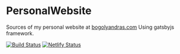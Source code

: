 # PersonalWebsite

Sources of my personal website at [bogolyandras.com](https://bogolyandras.com)
Using gatsbyjs framework.

[![Build Status](https://travis-ci.org/bogolyandras/personal-website-gatsby.svg?branch=master)](https://travis-ci.org/bogolyandras/personal-website-gatsby)
[![Netlify Status](https://api.netlify.com/api/v1/badges/4ca8f370-8fe5-406c-9b0c-5d2afdb4a7cd/deploy-status)](https://app.netlify.com/sites/friendly-easley-9d87b6/deploys)
